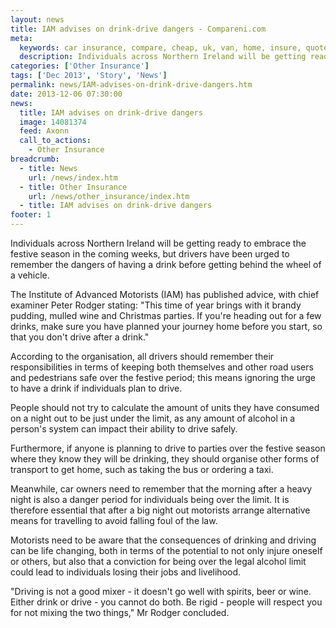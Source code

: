 ```yaml
---
layout: news
title: IAM advises on drink-drive dangers - Compareni.com
meta:
  keywords: car insurance, compare, cheap, uk, van, home, insure, quotes, online, comparison, bike, loans, life
  description: Individuals across Northern Ireland will be getting ready to embrace the festive season in the coming weeks, but drivers have been urged to remember t
categories: ['Other Insurance']
tags: ['Dec 2013', 'Story', 'News']
permalink: news/IAM-advises-on-drink-drive-dangers.htm
date: 2013-12-06 07:30:00
news:
  title: IAM advises on drink-drive dangers
  image: 14081374
  feed: Axonn
  call_to_actions:
    - Other Insurance
breadcrumb:
  - title: News
    url: /news/index.htm
  - title: Other Insurance
    url: /news/other_insurance/index.htm
  - title: IAM advises on drink-drive dangers
footer: 1
---
```


Individuals across Northern Ireland will be getting ready to embrace the festive season in the coming weeks, but drivers have been urged to remember the dangers of having a drink before getting behind the wheel of a vehicle.

The Institute of Advanced Motorists (IAM) has published advice, with chief examiner Peter Rodger stating: &quot;This time of year brings with it brandy pudding, mulled wine and Christmas parties. If you&#39;re heading out for a few drinks, make sure you have planned your journey home before you start, so that you don&#39;t drive after a drink.&quot;

According to the organisation, all drivers should remember their responsibilities in terms of keeping both themselves and other road users and pedestrians safe over the festive period; this means ignoring the urge to have a drink if individuals plan to drive.

People should not try to calculate the amount of units they have consumed on a night out to be just under the limit, as any amount of alcohol in a person&#39;s system can impact their ability to drive safely.

Furthermore, if anyone is planning to drive to parties over the festive season where they know they will be drinking, they should organise other forms of transport to get home, such as taking the bus or ordering a taxi.

Meanwhile, car owners need to remember that the morning after a heavy night is also a danger period for individuals being over the limit. It is therefore essential that after a big night out motorists arrange alternative means for travelling to avoid falling foul of the law.

Motorists need to be aware that the consequences of drinking and driving can be life changing, both in terms of the potential to not only injure oneself or others, but also that a conviction for being over the legal alcohol limit could lead to individuals losing their jobs and livelihood.

&quot;Driving is not a good mixer - it doesn&#39;t go well with spirits, beer or wine. Either drink or drive - you cannot do both.&nbsp;Be rigid - people will respect you for not mixing the two things,&quot; Mr Rodger concluded.
